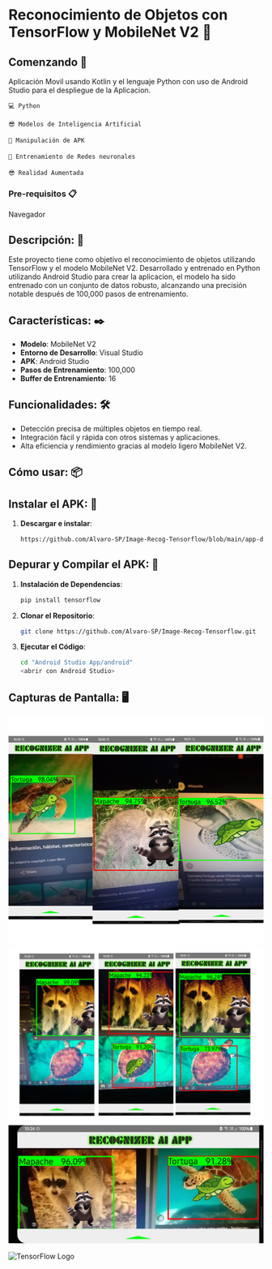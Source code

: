 # Reconocimiento de Objetos con TensorFlow y MobileNet V2 🚀

## Comenzando 🚀

Aplicación Movil usando Kotlin y el lenguaje Python con uso de Android Studio para el despliegue de la Aplicacion.

    💻 Python

    😎 Modelos de Inteligencia Artificial

    🎃 Manipulación de APK

    🎇 Entrenamiento de Redes neuronales

    😎 Realidad Aumentada

### Pre-requisitos 📋

Navegador

## Descripción: 📌

Este proyecto tiene como objetivo el reconocimiento de objetos utilizando TensorFlow y el modelo MobileNet V2. Desarrollado y entrenado en Python utilizando Android Studio para crear la aplicacion, el modelo ha sido entrenado con un conjunto de datos robusto, alcanzando una precisión notable después de 100,000 pasos de entrenamiento.

## Características: ✒️

- **Modelo**: MobileNet V2
- **Entorno de Desarrollo**: Visual Studio
- **APK**: Android Studio
- **Pasos de Entrenamiento**: 100,000
- **Buffer de Entrenamiento**: 16

## Funcionalidades: 🛠️

- Detección precisa de múltiples objetos en tiempo real.
- Integración fácil y rápida con otros sistemas y aplicaciones.
- Alta eficiencia y rendimiento gracias al modelo ligero MobileNet V2.

## Cómo usar: 📦

## Instalar el APK: 🤖

1. **Descargar e instalar**:
   ```bash
   https://github.com/Alvaro-SP/Image-Recog-Tensorflow/blob/main/app-debug.apk
   ```

## Depurar y Compilar el APK: 🤖

1. **Instalación de Dependencias**:

   ```bash
   pip install tensorflow
   ```

2. **Clonar el Repositorio**:

   ```bash
   git clone https://github.com/Alvaro-SP/Image-Recog-Tensorflow.git
   ```

3. **Ejecutar el Código**:
   ```bash
   cd "Android Studio App/android"
   <abrir con Android Studio>
   ```

## Capturas de Pantalla: 🖥️

![IMG1](assets/oie_Bgf3mpshaeQy.png)
![IMG1](assets/oie_ylHNvfNxFmaA.png)
![IMG1](assets/Screenshot_20231223-222400_MAPACHE%20EH%20EH!.png)

![TensorFlow Logo](https://www.tensorflow.org/images/tf_logo_social.png)
